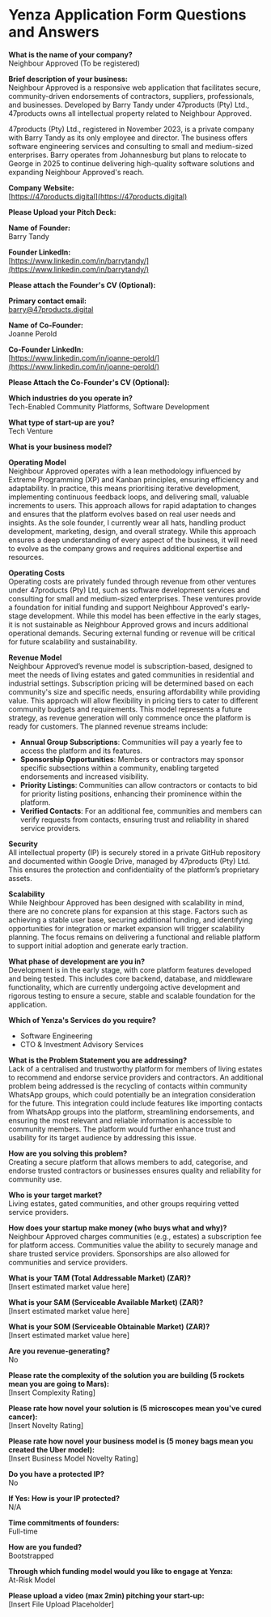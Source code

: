 # Yenza Application Form Questions and Answers

**What is the name of your company?**\
Neighbour Approved (To be registered)

**Brief description of your business:**\
Neighbour Approved is a responsive web application that facilitates secure, community-driven endorsements of contractors, suppliers, professionals, and businesses. Developed by Barry Tandy under 47products (Pty) Ltd., 47products owns all intellectual property related to Neighbour Approved.

47products (Pty) Ltd., registered in November 2023, is a private company with Barry Tandy as its only employee and director. The business offers software engineering services and consulting to small and medium-sized enterprises. Barry operates from Johannesburg but plans to relocate to George in 2025 to continue delivering high-quality software solutions and expanding Neighbour Approved's reach.

**Company Website:**\
[https://47products.digital](https://47products.digital)

**Please Upload your Pitch Deck:**

**Name of Founder:**\
Barry  Tandy

**Founder LinkedIn:**\
[https://www.linkedin.com/in/barrytandy/](https://www.linkedin.com/in/barrytandy/)

**Please attach the Founder's CV (Optional):**

**Primary contact email:**\
[barry@47products.digital](mailto\:barry@47products.digital)

**Name of Co-Founder:**\
Joanne Perold

**Co-Founder LinkedIn:**\
[https://www.linkedin.com/in/joanne-perold/](https://www.linkedin.com/in/joanne-perold/)

**Please Attach the Co-Founder's CV (Optional):**

**Which industries do you operate in?**\
Tech-Enabled Community Platforms, Software Development

**What type of start-up are you?**\
Tech Venture

**What is your business model?**

**Operating Model**\
Neighbour Approved operates with a lean methodology influenced by Extreme Programming (XP) and Kanban principles, ensuring efficiency and adaptability. In practice, this means prioritising iterative development, implementing continuous feedback loops, and delivering small, valuable increments to users. This approach allows for rapid adaptation to changes and ensures that the platform evolves based on real user needs and insights. As the sole founder, I currently wear all hats, handling product development, marketing, design, and overall strategy. While this approach ensures a deep understanding of every aspect of the business, it will need to evolve as the company grows and requires additional expertise and resources.

**Operating Costs**\
Operating costs are privately funded through revenue from other ventures under 47products (Pty) Ltd, such as software development services and consulting for small and medium-sized enterprises. These ventures provide a foundation for initial funding and support Neighbour Approved's early-stage development. While this model has been effective in the early stages, it is not sustainable as Neighbour Approved grows and incurs additional operational demands. Securing external funding or revenue will be critical for future scalability and sustainability.

**Revenue Model**\
Neighbour Approved’s revenue model is subscription-based, designed to meet the needs of living estates and gated communities in residential and industrial settings. Subscription pricing will be determined based on each community's size and specific needs, ensuring affordability while providing value. This approach will allow flexibility in pricing tiers to cater to different community budgets and requirements. This model represents a future strategy, as revenue generation will only commence once the platform is ready for customers. The planned revenue streams include:

- **Annual Group Subscriptions**: Communities will pay a yearly fee to access the platform and its features.
- **Sponsorship Opportunities**: Members or contractors may sponsor specific subsections within a community, enabling targeted endorsements and increased visibility.
- **Priority Listings**: Communities can allow contractors or contacts to bid for priority listing positions, enhancing their prominence within the platform.
- **Verified Contacts**: For an additional fee, communities and members can verify requests from contacts, ensuring trust and reliability in shared service providers.

**Security**\
All intellectual property (IP) is securely stored in a private GitHub repository and documented within Google Drive, managed by 47products (Pty) Ltd. This ensures the protection and confidentiality of the platform’s proprietary assets.

**Scalability**\
While Neighbour Approved has been designed with scalability in mind, there are no concrete plans for expansion at this stage. Factors such as achieving a stable user base, securing additional funding, and identifying opportunities for integration or market expansion will trigger scalability planning. The focus remains on delivering a functional and reliable platform to support initial adoption and generate early traction.

**What phase of development are you in?**\
Development is in the early stage, with core platform features developed and being tested. This includes core backend, database, and middleware functionality, which are currently undergoing active development and rigorous testing to ensure a secure, stable and scalable foundation for the application.

**Which of Yenza's Services do you require?**

- Software Engineering
- CTO & Investment Advisory Services

**What is the Problem Statement you are addressing?**\
Lack of a centralised and trustworthy platform for members of living estates to recommend and endorse service providers and contractors. An additional problem being addressed is the recycling of contacts within community WhatsApp groups, which could potentially be an integration consideration for the future. This integration could include features like importing contacts from WhatsApp groups into the platform, streamlining endorsements, and ensuring the most relevant and reliable information is accessible to community members. The platform would further enhance trust and usability for its target audience by addressing this issue.

**How are you solving this problem?**\
Creating a secure platform that allows members to add, categorise, and endorse trusted contractors or businesses ensures quality and reliability for community use.

**Who is your target market?**\
Living estates, gated communities, and other groups requiring vetted service providers.

**How does your startup make money (who buys what and why)?**\
Neighbour Approved charges communities (e.g., estates) a subscription fee for platform access. Communities value the ability to securely manage and share trusted service providers. Sponsorships are also allowed for communities and service providers.

**What is your TAM (Total Addressable Market) (ZAR)?**\
[Insert estimated market value here]

**What is your SAM (Serviceable Available Market) (ZAR)?**\
[Insert estimated market value here]

**What is your SOM (Serviceable Obtainable Market) (ZAR)?**\
[Insert estimated market value here]

**Are you revenue-generating?**\
No

**Please rate the complexity of the solution you are building (5 rockets mean you are going to Mars):**\
[Insert Complexity Rating]

**Please rate how novel your solution is (5 microscopes mean you've cured cancer):**\
[Insert Novelty Rating]

**Please rate how novel your business model is (5 money bags mean you created the Uber model):**\
[Insert Business Model Novelty Rating]

**Do you have a protected IP?**\
No

**If Yes: How is your IP protected?**\
N/A

**Time commitments of founders:**\
Full-time

**How are you funded?**\
Bootstrapped

**Through which funding model would you like to engage at Yenza:**\
At-Risk Model

**Please upload a video (max 2min) pitching your start-up:**\
[Insert File Upload Placeholder]
